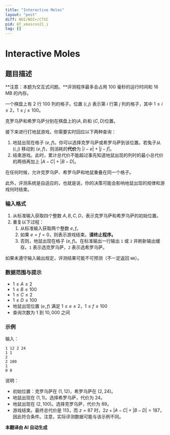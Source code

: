 ```yaml
---
title: "Interactive Moles"
layout: "post"
diff: NOI/NOI+/CTSC
pid: AT_xmascon21_i
tag: []
---
```


# Interactive Moles

## 题目描述

**注意：本题为交互式问题。**评测程序最多会占用 100 毫秒的运行时间和 16 MB 的内存。

一个棋盘上有 $2$ 行 $100$ 列的格子。位置 $(i, j)$ 表示第 $i$ 行第 $j$ 列的格子，其中 $1 \le i \le 2$，$1 \le j \le 100$。

克罗乌萨和希罗乌萨分别在棋盘上的$(A, B)$和 $(C, D)$位置。

接下来进行打地鼠游戏，你需要实时回应以下两种查询：

1. 地鼠出现在格子 $(e, f)$。你可以选择克罗乌萨或希罗乌萨到该位置。若兔子从 $(i, j)$ 移动到 $(e, f)$，则消耗的**代价**为 $\lvert i - e \rvert + \lvert j - f \rvert$。
2. 结束游戏。此时，累计总代价不能超过事先知道地鼠出现的列时的最小总代价的两倍再加上 $\lvert A - C \rvert + \lvert B - D \rvert$。

在任何时候，允许克罗乌萨、希罗乌萨和地鼠重叠在同一个格子。

此外，评测系统是自适应的，也就是说，你的决策可能会影响地鼠出现的规律和游戏何时结束。

### 输入格式

1. 从标准输入获取四个整数 $A, B, C, D$，表示克罗乌萨和希罗乌萨的初始位置。
2. 重复以下过程：
   1. 从标准输入获取两个整数 $e, f$。
   2. 如果 $e = f = 0$，则表示游戏结束。**请终止程序。**
   3. 否则，地鼠出现在格子 $(e, f)$。在标准输出一行输出 `1` 或 `2` 并刷新输出缓存。`1` 表示选克罗乌萨，`2` 表示选希罗乌萨。

如果未遵守输入输出规定，评测结果可能不可预测（不一定返回 `WA`）。

### 数据范围与提示

- $1 \le A \le 2$
- $1 \le B \le 100$
- $1 \le C \le 2$
- $1 \le D \le 100$
- 地鼠出现位置 $(e, f)$ 满足 $1 \le e \le 2$，$1 \le f \le 100$
- 查询次数为 $1$ 到 $10,000$ 之间

### 示例

输入：
```
1 12 2 24
1 1
2
2 100
1
0 0
```

说明：
- 初始位置：克罗乌萨在 $(1, 12)$，希罗乌萨在 $(2, 24)$。
- 地鼠出现在 $(1, 1)$。选择希罗乌萨，代价为 $24$。
- 地鼠出现在 $(2, 100)$。选择克罗乌萨，代价为 $89$。
- 游戏结束。最终总代价是 $113$，而 $z = 87$ 时，$2z + \lvert A - C \rvert + \lvert B - D \rvert = 187$，因此符合条件。注意，实际评测数据可能与该示例不同。

 **本翻译由 AI 自动生成**

